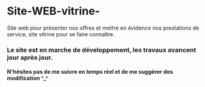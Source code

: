 # Site-WEB-vitrine-
Site web pour présenter nos offres et mettre en évidence nos prestations de service, site vitrine pour se faire connaître.  

### Le site est en marche de développement, les travaux avancent jour après jour. 
#### N'hésites pas de me suivre en temps réel et de me suggérer des modification ^_^
